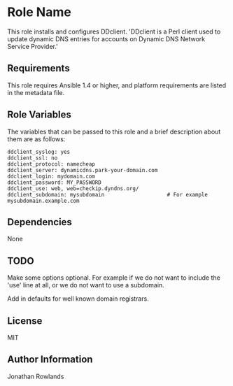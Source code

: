 Role Name
========

This role installs and configures DDclient. 'DDclient is a Perl client used to update dynamic DNS entries for accounts on Dynamic DNS Network Service Provider.'

Requirements
------------

This role requires Ansible 1.4 or higher, and platform requirements are listed in the metadata file.

Role Variables
--------------

The variables that can be passed to this role and a brief description about
them are as follows:

    ddclient_syslog: yes
    ddclient_ssl: no
    ddclient_protocol: namecheap
    ddclient_server: dynamicdns.park-your-domain.com
    ddclient_login: mydomain.com
    ddclient_password: MY_PASSWORD
    ddclient_use: web, web=checkip.dyndns.org/
    ddclient_subdomain: mysubdomain                    # For example mysubdomain.example.com

Dependencies
------------

None


TODO
------------

Make some options optional. For example if we do not want to include the 'use' line at all, or we do not want to use a subdomain.

Add in defaults for well known domain registrars.

License
-------

MIT

Author Information
------------------

Jonathan Rowlands
